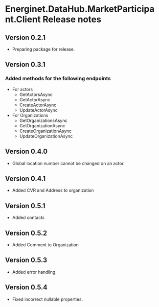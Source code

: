 # Energinet.DataHub.MarketParticipant.Client Release notes

## Version 0.2.1

- Preparing package for release.

## Version 0.3.1

### Added methods for the following endpoints

- For actors
    - GetActorsAsync
    - GetActorAsync
    - CreateActorAsync
    - UpdateActorAsync
- For Organizations
    - GetOrganizationsAsync
    - GetOrganizationAsync
    - CreateOrganizationAsync
    - UpdateOrganizationAsync

## Version 0.4.0

- Global location number cannot be changed on an actor.

## Version 0.4.1

- Added CVR and Address to organization

## Version 0.5.1

- Added contacts

## Version 0.5.2

- Added Comment to Organization

## Version 0.5.3

- Added error handling.

## Version 0.5.4

- Fixed incorrect nullable properties.
